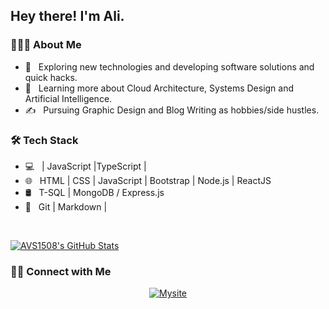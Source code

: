 <h2> Hey there! I'm Ali.</h2>

<h3> 👨🏻‍💻 About Me </h3>

- 🤔 &nbsp; Exploring new technologies and developing software solutions and quick hacks.
- 🌱 &nbsp; Learning more about Cloud Architecture, Systems Design and Artificial Intelligence.
- ✍️ &nbsp; Pursuing Graphic Design and Blog Writing as hobbies/side hustles.

<h3>🛠 Tech Stack</h3>

- 💻 &nbsp; | JavaScript |TypeScript | 
- 🌐 &nbsp; HTML | CSS | JavaScript | Bootstrap | Node.js | ReactJS
- 🛢 &nbsp; T-SQL | MongoDB / Express.js
- 🔧 &nbsp; Git | Markdown |

<br/>


[![AVS1508's GitHub Stats](https://github-readme-stats.vercel.app/api?username=alitunaarel&show_icons=true)](https://github.com/AVS1508)

<h3> 🤝🏻 Connect with Me </h3>

<p align="center">
<a href="https://vegankitchen.netlify.app/"><img alt="Mysite" src="https://img.shields.io/badge/Website-vegankitchen-blue?style=flat-square&logo=google-chrome"></a>








<!--
⭐️ From [AVS1508](c)
**alitunaarel/alitunaarel** is a ✨ _special_ ✨ repository because its `README.md` (this file) appears on your GitHub profile.

Here are some ideas to get you started:

- 🔭 I’m currently working on ...
- 🌱 I’m currently learning ...
- 👯 I’m looking to collaborate on ...
- 🤔 I’m looking for help with ...
- 💬 Ask me about ...
- 📫 How to reach me: ...
- 😄 Pronouns: ...
- ⚡ Fun fact: ...
-->
